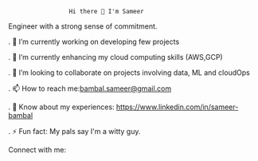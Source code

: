 					 Hi there 👋 I'm Sameer

 											
	
	
	
Engineer with a strong sense of commitment.

. 🔭 I’m currently working on  developing few projects

. 🌱 I’m currently enhancing my cloud computing skills (AWS,GCP) 

. 👯 I’m looking to collaborate on projects involving data, ML and cloudOps

. 📫 How to reach me:bambal.sameer@gmail.com

. 📄 Know about my experiences: https://www.linkedin.com/in/sameer-bambal

. ⚡ Fun fact: My pals say I'm a witty guy.


Connect with me:

